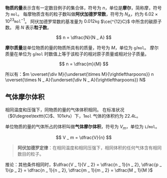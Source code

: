 **物质的量**表示含有一定数目例子的集合体，符号为 $n$，单位是**摩尔**，简称摩，符号为 $\texttt{mol}$。
每摩物质含有的粒子数叫做**阿伏加德罗常数**，符号为 $N _ A$，约为 $6.02 \times 10 ^ {23} \texttt{mol} ^ {-1}$。
阿伏加德罗常数的基准量为 $0.012\texttt{kg}$ $\ce{^{12}C}$ 中所含的碳原子数。
用 $N$ 表示**粒子数**。

$$
n = \dfrac{N}{N _ A}
$$

**摩尔质量**是单位物质的量的物质所具有的质量，符号为 $M$，单位为 $\texttt{g}/\texttt{mol}$。
摩尔质量在单位为 $\texttt{g}/\texttt{mol}$ 时数值上等于该粒子的相对原子质量或相对分子质量。

$$
n = \dfrac{m}{M}
$$

所以有：$m \overset{\div M}{\underset{\times M}{\rightleftharpoons}} n \overset{\times N _ A}{\underset{\div N _ A}{\rightleftharpoons}} N$
## 气体摩尔体积

相同温度和压强下，同物质的量的气体体积相同。
在标准状况（$0\degree\texttt{C}$、$101\texttt{kPa}$）下，$1\texttt{mol}$ 气体的体积约为 $22.4\texttt{L}$。

单位物质的量的气体所占的体积叫做**气体摩尔体积**，符号为 $V _ m$，单位为 $\texttt{L}/\texttt{mol}$。

$$
V _ m = \dfrac{V}{n}
$$

> **阿伏加德罗定律**：在相同温度和相同压强下，相同体积的任何气体含有相同数目的粒子。

推论：其他条件相同时，$\dfrac{V _ 1}{V _ 2} = \dfrac{n _ 1}{n _ 2}, \dfrac{p _ 1}{p _ 2} = \dfrac{n _ 1}{n _ 2}, \dfrac{m _ 1}{m _ 2} = \dfrac{M _ 1}{M }$